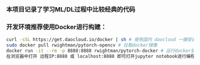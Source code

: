 ### 本项目记录了学习ML/DL过程中比较经典的代码



### 开发环境推荐使用Docker进行构建：

```bash
curl -sSL https://get.daocloud.io/docker | sh # 使用国内 daocloud 一键安装docker
sudo docker pull rwightman/pytorch-opencv # 拉取docker镜像
docker run -it --rm -p 8888:8888 rwightman/pytorch-docker # 运行docker镜像
在浏览器中打开 远程IP:8888 或 localhost:8888 即可打开jupyter notebook进行编程
```

